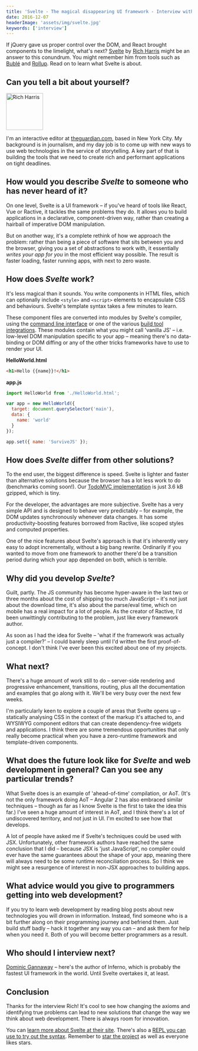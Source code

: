 ```yaml
---
title: 'Svelte - The magical disappearing UI framework - Interview with Rich Harris'
date: 2016-12-07
headerImage: 'assets/img/svelte.jpg'
keywords: ['interview']
---
```


If jQuery gave us proper control over the DOM, and React brought components to the limelight, what's next? [Svelte](https://svelte.technology/) by [Rich Harris](https://twitter.com/Rich_Harris) might be an answer to this conundrum. You might remember him from tools such as [Bublé](https://buble.surge.sh) and [Rollup](http://rollupjs.org). Read on to learn what Svelte is about.

## Can you tell a bit about yourself?

<p>
<span class="author">
  <img src="https://www.gravatar.com/avatar/329f9d32fe20b186838ee237d3eb2d43?s=200" alt="Rich Harris" class="author" width="100" height="100" />
</span>

I'm an interactive editor at [theguardian.com](https://theguardian.com), based in New York City. My background is in journalism, and my day job is to come up with new ways to use web technologies in the service of storytelling. A key part of that is building the tools that we need to create rich and performant applications on tight deadlines.
</p>

## How would you describe *Svelte* to someone who has never heard of it?

On one level, Svelte is a UI framework – if you've heard of tools like React, Vue or Ractive, it tackles the same problems they do. It allows you to build applications in a declarative, component-driven way, rather than creating a hairball of imperative DOM manipulation.

But on another way, it's a complete rethink of how we approach the problem: rather than being a piece of software that sits between you and the browser, giving you a set of abstractions to work with, it essentially *writes your app for you* in the most efficient way possible. The result is faster loading, faster running apps, with next to zero waste.

## How does *Svelte* work?

It's less magical than it sounds. You write components in HTML files, which can optionally include `<style>` and `<script>` elements to encapsulate CSS and behaviours. Svelte's template syntax takes a few minutes to learn.

These component files are converted into modules by Svelte's compiler, using the [command line interface](https://github.com/sveltejs/svelte-cli) or one of the various [build tool integrations](https://github.com/sveltejs/svelte/#svelte). These modules contain what you might call 'vanilla JS' – i.e. low-level DOM manipulation specific to your app – meaning there's no data-binding or DOM diffing or any of the other tricks frameworks have to use to render your UI.

**HelloWorld.html**

```html
<h1>Hello {{name}}!</h1>
```

**app.js**

```js
import HelloWorld from './HelloWorld.html';

var app = new HelloWorld({
  target: document.querySelector('main'),
  data: {
    name: 'world'
  }
});

app.set({ name: 'SurviveJS' });
```

## How does *Svelte* differ from other solutions?

To the end user, the biggest difference is speed. Svelte is lighter and faster than alternative solutions because the browser has a lot less work to do (benchmarks coming soon!). Our [TodoMVC implementation](https://svelte-todomvc.surge.sh/) is just 3.6 kB gzipped, which is tiny.

For the developer, the advantages are more subjective. Svelte has a very simple API and is designed to behave very predictably – for example, the DOM updates synchronously whenever data changes. It has some productivity-boosting features borrowed from Ractive, like scoped styles and computed properties.

One of the nice features about Svelte's approach is that it's inherently very easy to adopt incrementally, without a big bang rewrite. Ordinarily if you wanted to move from one framework to another there'd be a transition period during which your app depended on both, which is terrible.

## Why did you develop *Svelte*?

Guilt, partly. The JS community has become hyper-aware in the last two or three months about the cost of shipping too much JavaScript – it's not just about the download time, it's also about the parse/eval time, which on mobile has a real impact for a lot of people. As the creator of Ractive, I'd been unwittingly contributing to the problem, just like every framework author.

As soon as I had the idea for Svelte – 'what if the framework was actually just a compiler?' – I could barely sleep until I'd written the first proof-of-concept. I don't think I've ever been this excited about one of my projects.

## What next?

There's a huge amount of work still to do – server-side rendering and progressive enhancement, transitions, routing, plus all the documentation and examples that go along with it. We'll be very busy over the next few weeks.

I'm particularly keen to explore a couple of areas that Svelte opens up – statically analysing CSS in the context of the markup it's attached to, and WYSIWYG component editors that can create dependency-free widgets and applications. I think there are some tremendous opportunities that only really become practical when you have a zero-runtime framework and template-driven components.

## What does the future look like for *Svelte* and web development in general? Can you see any particular trends?

What Svelte does is an example of 'ahead-of-time' compilation, or AoT. (It's not the only framework doing AoT – Angular 2 has also embraced similar techniques – though as far as I know Svelte is the first to take the idea this far.) I've seen a huge amount of interest in AoT, and I think there's a lot of undiscovered territory, and not just in UI. I'm excited to see how that develops.

A lot of people have asked me if Svelte's techniques could be used with JSX. Unfortunately, other framework authors have reached the same conclusion that I did – because JSX is 'just JavaScript', no compiler could ever have the same guarantees about the shape of your app, meaning there will always need to be some runtime reconciliation process. So I think we might see a resurgence of interest in non-JSX approaches to building apps.

## What advice would you give to programmers getting into web development?

If you try to learn web development by reading blog posts about new technologies you will drown in information. Instead, find someone who is a bit further along on their programming journey and befriend them. Just build stuff badly – hack it together any way you can – and ask them for help when you need it. Both of you will become better programmers as a result.

## Who should I interview next?

[Dominic Gannaway](https://twitter.com/trueadm) – here's the author of Inferno, which is probably the fastest UI framework in the world. Until Svelte overtakes it, at least.

## Conclusion

Thanks for the interview Rich! It's cool to see how changing the axioms and identifying true problems can lead to new solutions that change the way we think about web development. There is always room for innovation.

You can [learn more about Svelte at their site](https://svelte.technology/). There's also a [REPL you can use to try out the syntax](https://svelte.technology/repl/). Remember to [star the project](https://github.com/sveltejs/svelte) as well as everyone likes stars.
